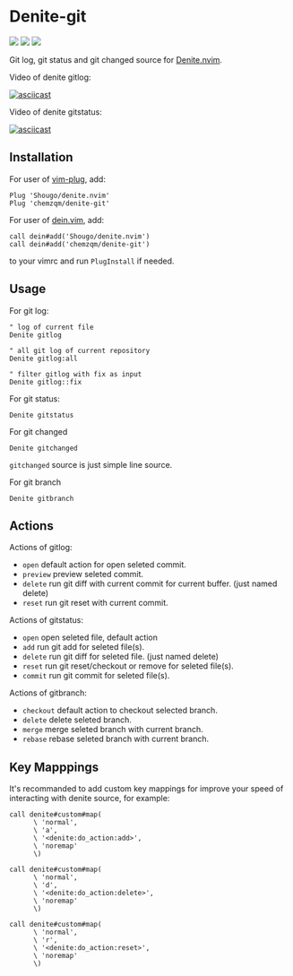 # Denite-git

[![](http://img.shields.io/github/issues/neoclide/denite-git.svg)](https://github.com/neoclide/denite-git/issues)
[![](http://img.shields.io/badge/license-MIT-blue.svg)](LICENSE)
[![](https://img.shields.io/badge/doc-%3Ah%20denite--git.txt-red.svg)](doc/denite-git.txt)

Git log, git status and git changed source for [Denite.nvim](https://github.com/Shougo/denite.nvim).

Video of denite gitlog:

[![asciicast](https://asciinema.org/a/104395.png)](https://asciinema.org/a/104395)

Video of denite gitstatus:

[![asciicast](https://asciinema.org/a/104410.png)](https://asciinema.org/a/104410)

## Installation

For user of [vim-plug](https://github.com/junegunn/vim-plug), add:

    Plug 'Shougo/denite.nvim'
    Plug 'chemzqm/denite-git'

For user of [dein.vim](https://github.com/Shougo/dein.vim), add:

    call dein#add('Shougo/denite.nvim')
    call dein#add('chemzqm/denite-git')

to your vimrc and run `PlugInstall` if needed.

## Usage

For git log:

``` vim
" log of current file
Denite gitlog

" all git log of current repository
Denite gitlog:all

" filter gitlog with fix as input
Denite gitlog::fix
```

For git status:

``` vim
Denite gitstatus
```

For git changed

``` vim
Denite gitchanged
```

`gitchanged` source is just simple line source.

For git branch

```
Denite gitbranch
```

## Actions

Actions of gitlog:

* `open` default action for open seleted commit.
* `preview` preview seleted commit.
* `delete` run git diff with current commit for current buffer. (just named delete)
* `reset` run git reset with current commit.

Actions of gitstatus:

* `open` open seleted file, default action
* `add` run git add for seleted file(s).
* `delete` run git diff for seleted file. (just named delete)
* `reset` run git reset/checkout or remove for seleted file(s).
* `commit` run git commit for seleted file(s).

Actions of gitbranch:

* `checkout` default action to checkout selected branch.
* `delete` delete seleted branch.
* `merge` merge seleted branch with current branch.
* `rebase` rebase seleted branch with current branch.

## Key Mapppings

It's recommanded to add custom key mappings for improve your speed of
interacting with denite source, for example:

``` viml
call denite#custom#map(
      \ 'normal',
      \ 'a',
      \ '<denite:do_action:add>',
      \ 'noremap'
      \)

call denite#custom#map(
      \ 'normal',
      \ 'd',
      \ '<denite:do_action:delete>',
      \ 'noremap'
      \)

call denite#custom#map(
      \ 'normal',
      \ 'r',
      \ '<denite:do_action:reset>',
      \ 'noremap'
      \)
```
